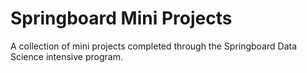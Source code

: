 # Springboard Mini Projects
A collection of mini projects completed through the Springboard Data Science intensive program.
